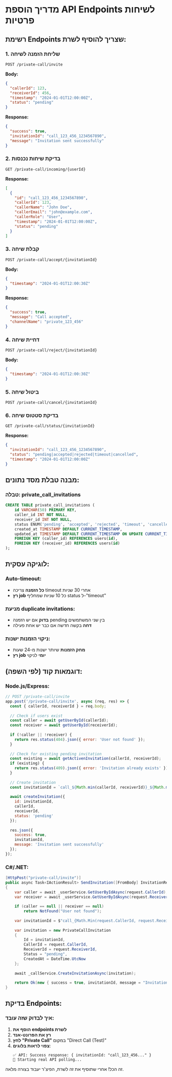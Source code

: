 # מדריך הוספת API Endpoints לשיחות פרטיות

## רשימת Endpoints שצריך להוסיף לשרת:

### 1. שליחת הזמנה לשיחה
```
POST /private-call/invite
```
**Body:**
```json
{
  "callerId": 123,
  "receiverId": 456, 
  "timestamp": "2024-01-01T12:00:00Z",
  "status": "pending"
}
```
**Response:**
```json
{
  "success": true,
  "invitationId": "call_123_456_1234567890",
  "message": "Invitation sent successfully"
}
```

### 2. בדיקת שיחות נכנסות
```
GET /private-call/incoming/{userId}
```
**Response:**
```json
[
  {
    "id": "call_123_456_1234567890",
    "callerId": 123,
    "callerName": "John Doe",
    "callerEmail": "john@example.com", 
    "callerRole": "User",
    "timestamp": "2024-01-01T12:00:00Z",
    "status": "pending"
  }
]
```

### 3. קבלת שיחה
```
POST /private-call/accept/{invitationId}
```
**Body:**
```json
{
  "timestamp": "2024-01-01T12:00:30Z"
}
```
**Response:**
```json
{
  "success": true,
  "message": "Call accepted",
  "channelName": "private_123_456"
}
```

### 4. דחיית שיחה
```
POST /private-call/reject/{invitationId}
```
**Body:**
```json
{
  "timestamp": "2024-01-01T12:00:30Z"
}
```

### 5. ביטול שיחה
```
POST /private-call/cancel/{invitationId}
```

### 6. בדיקת סטטוס שיחה
```
GET /private-call/status/{invitationId}
```
**Response:**
```json
{
  "invitationId": "call_123_456_1234567890",
  "status": "pending|accepted|rejected|timeout|cancelled",
  "timestamp": "2024-01-01T12:00:00Z"
}
```

## מבנה טבלת מסד נתונים:

### טבלה: private_call_invitations
```sql
CREATE TABLE private_call_invitations (
    id VARCHAR(50) PRIMARY KEY,
    caller_id INT NOT NULL,
    receiver_id INT NOT NULL,
    status ENUM('pending', 'accepted', 'rejected', 'timeout', 'cancelled') DEFAULT 'pending',
    created_at TIMESTAMP DEFAULT CURRENT_TIMESTAMP,
    updated_at TIMESTAMP DEFAULT CURRENT_TIMESTAMP ON UPDATE CURRENT_TIMESTAMP,
    FOREIGN KEY (caller_id) REFERENCES users(id),
    FOREIGN KEY (receiver_id) REFERENCES users(id)
);
```

## לוגיקה עסקית:

### Auto-timeout:
- **כל הזמנה** צריכה timeout אחרי 30 שניות
- **רץ job** כל 10 שניות שמחליף status ל-"timeout"

### מניעת duplicate invitations:
- **בדוק** אם יש הזמנה pending בין שני המשתמשים
- **דחה** בקשה חדשה אם כבר יש אחת פעילה

### ניקוי הזמנות ישנות:
- **מחק הזמנות** שיותר ישנות מ-24 שעות
- **רץ job יומי** לניקוי

## דוגמאות קוד (לפי השפה):

### Node.js/Express:
```javascript
// POST /private-call/invite
app.post('/private-call/invite', async (req, res) => {
  const { callerId, receiverId } = req.body;
  
  // Check if users exist
  const caller = await getUserById(callerId);
  const receiver = await getUserById(receiverId);
  
  if (!caller || !receiver) {
    return res.status(404).json({ error: 'User not found' });
  }
  
  // Check for existing pending invitation
  const existing = await getActivenInvitation(callerId, receiverId);
  if (existing) {
    return res.status(409).json({ error: 'Invitation already exists' });
  }
  
  // Create invitation
  const invitationId = `call_${Math.min(callerId, receiverId)}_${Math.max(callerId, receiverId)}_${Date.now()}`;
  
  await createInvitation({
    id: invitationId,
    callerId,
    receiverId,
    status: 'pending'
  });
  
  res.json({
    success: true,
    invitationId,
    message: 'Invitation sent successfully'
  });
});
```

### C#/.NET:
```csharp
[HttpPost("private-call/invite")]
public async Task<IActionResult> SendInvitation([FromBody] InvitationRequest request)
{
    var caller = await _userService.GetUserByIdAsync(request.CallerId);
    var receiver = await _userService.GetUserByIdAsync(request.ReceiverId);
    
    if (caller == null || receiver == null)
        return NotFound("User not found");
    
    var invitationId = $"call_{Math.Min(request.CallerId, request.ReceiverId)}_{Math.Max(request.CallerId, request.ReceiverId)}_{DateTimeOffset.Now.ToUnixTimeMilliseconds()}";
    
    var invitation = new PrivateCallInvitation
    {
        Id = invitationId,
        CallerId = request.CallerId,
        ReceiverId = request.ReceiverId,
        Status = "pending",
        CreatedAt = DateTime.UtcNow
    };
    
    await _callService.CreateInvitationAsync(invitation);
    
    return Ok(new { success = true, invitationId, message = "Invitation sent successfully" });
}
```

## בדיקת Endpoints:

### איך לבדוק שזה עובד:
1. **הוסף את endpoints לשרת**
2. **רץ את הפרונט-אנד**
3. **לחץ "Private Call"** במקום "Direct Call (Test)"
4. **צפוי לראות בלוגים**:
   ```
   ✅ API: Success response: { invitationId: "call_123_456..." }
   🔄 Starting real API polling...
   ```

זה הכל! אחרי שתוסיף את זה לשרת, הפיצ'ר יעבוד בצורה מלאה. 